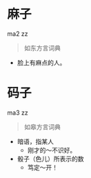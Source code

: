 # 麻子
ma2 zz
> 如东方言词典
- 脸上有麻点的人。

# 码子
ma3 zz
> 如皋方言词典
- 暗语，指某人
  - 刚才的～不识好。
- 骰子（色儿）所表示的数
  - 笃定～开！
